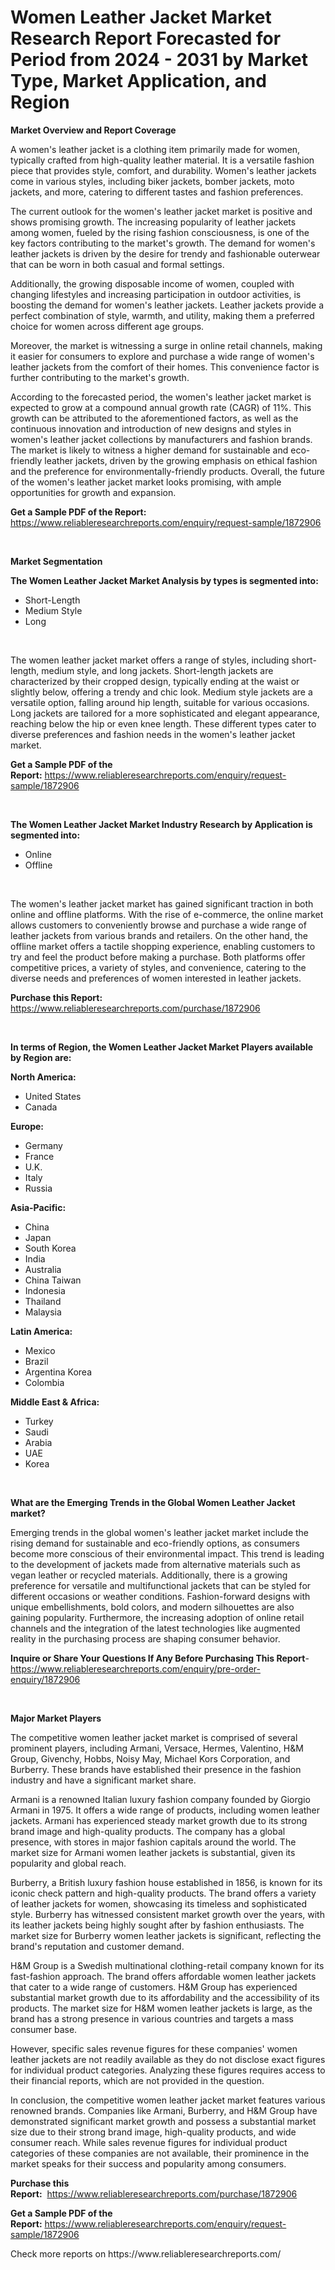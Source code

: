 <p><h1>Women Leather Jacket Market Research Report Forecasted for Period from 2024 -  2031 by Market Type, Market Application, and Region</h1></p><p><strong>Market Overview and Report Coverage</strong></p>
<p><p>A women's leather jacket is a clothing item primarily made for women, typically crafted from high-quality leather material. It is a versatile fashion piece that provides style, comfort, and durability. Women's leather jackets come in various styles, including biker jackets, bomber jackets, moto jackets, and more, catering to different tastes and fashion preferences.</p><p>The current outlook for the women's leather jacket market is positive and shows promising growth. The increasing popularity of leather jackets among women, fueled by the rising fashion consciousness, is one of the key factors contributing to the market's growth. The demand for women's leather jackets is driven by the desire for trendy and fashionable outerwear that can be worn in both casual and formal settings.</p><p>Additionally, the growing disposable income of women, coupled with changing lifestyles and increasing participation in outdoor activities, is boosting the demand for women's leather jackets. Leather jackets provide a perfect combination of style, warmth, and utility, making them a preferred choice for women across different age groups.</p><p>Moreover, the market is witnessing a surge in online retail channels, making it easier for consumers to explore and purchase a wide range of women's leather jackets from the comfort of their homes. This convenience factor is further contributing to the market's growth.</p><p>According to the forecasted period, the women's leather jacket market is expected to grow at a compound annual growth rate (CAGR) of 11%. This growth can be attributed to the aforementioned factors, as well as the continuous innovation and introduction of new designs and styles in women's leather jacket collections by manufacturers and fashion brands. The market is likely to witness a higher demand for sustainable and eco-friendly leather jackets, driven by the growing emphasis on ethical fashion and the preference for environmentally-friendly products. Overall, the future of the women's leather jacket market looks promising, with ample opportunities for growth and expansion.</p></p>
<p><strong>Get a Sample PDF of the Report:</strong> <a href="https://www.reliableresearchreports.com/enquiry/request-sample/1872906">https://www.reliableresearchreports.com/enquiry/request-sample/1872906</a></p>
<p>&nbsp;</p>
<p><strong>Market Segmentation</strong></p>
<p><strong>The Women Leather Jacket Market Analysis by types is segmented into:</strong></p>
<p><ul><li>Short-Length</li><li>Medium Style</li><li>Long</li></ul></p>
<p>&nbsp;</p>
<p><p>The women leather jacket market offers a range of styles, including short-length, medium style, and long jackets. Short-length jackets are characterized by their cropped design, typically ending at the waist or slightly below, offering a trendy and chic look. Medium style jackets are a versatile option, falling around hip length, suitable for various occasions. Long jackets are tailored for a more sophisticated and elegant appearance, reaching below the hip or even knee length. These different types cater to diverse preferences and fashion needs in the women's leather jacket market.</p></p>
<p><strong>Get a Sample PDF of the Report:</strong>&nbsp;<a href="https://www.reliableresearchreports.com/enquiry/request-sample/1872906">https://www.reliableresearchreports.com/enquiry/request-sample/1872906</a></p>
<p>&nbsp;</p>
<p><strong>The Women Leather Jacket Market Industry Research by Application is segmented into:</strong></p>
<p><ul><li>Online</li><li>Offline</li></ul></p>
<p>&nbsp;</p>
<p><p>The women's leather jacket market has gained significant traction in both online and offline platforms. With the rise of e-commerce, the online market allows customers to conveniently browse and purchase a wide range of leather jackets from various brands and retailers. On the other hand, the offline market offers a tactile shopping experience, enabling customers to try and feel the product before making a purchase. Both platforms offer competitive prices, a variety of styles, and convenience, catering to the diverse needs and preferences of women interested in leather jackets.</p></p>
<p><strong>Purchase this Report:</strong>&nbsp; <a href="https://www.reliableresearchreports.com/purchase/1872906">https://www.reliableresearchreports.com/purchase/1872906</a></p>
<p>&nbsp;</p>
<p><strong>In terms of Region, the Women Leather Jacket Market Players available by Region are:</strong></p>
<p>
    <p> <strong> North America: </strong>
        <ul>
            <li>United States</li>
            <li>Canada</li>
        </ul>
        </p> 
    <p> <strong> Europe: </strong>
        <ul>
            <li>Germany</li>
            <li>France</li>
            <li>U.K.</li>
            <li>Italy</li>
            <li>Russia</li>
        </ul>
        </p> 
    <p> <strong> Asia-Pacific: </strong>
        <ul>
            <li>China</li>
            <li>Japan</li>
            <li>South Korea</li>
            <li>India</li>
            <li>Australia</li>
            <li>China Taiwan</li>
            <li>Indonesia</li>
            <li>Thailand</li>
            <li>Malaysia</li>
        </ul>
        </p> 
    <p> <strong> Latin America: </strong>
        <ul>
            <li>Mexico</li>
            <li>Brazil</li>
            <li>Argentina Korea</li>
            <li>Colombia</li>
        </ul>
        </p> 
    <p> <strong> Middle East & Africa: </strong>
        <ul>
            <li>Turkey</li>
            <li>Saudi</li>
            <li>Arabia</li>
            <li>UAE</li>
            <li>Korea</li>
        </ul>
    </p>
    </p>
<p>&nbsp;</p>
<p><strong>What are the Emerging Trends in the Global Women Leather Jacket market?</strong></p>
<p><p>Emerging trends in the global women's leather jacket market include the rising demand for sustainable and eco-friendly options, as consumers become more conscious of their environmental impact. This trend is leading to the development of jackets made from alternative materials such as vegan leather or recycled materials. Additionally, there is a growing preference for versatile and multifunctional jackets that can be styled for different occasions or weather conditions. Fashion-forward designs with unique embellishments, bold colors, and modern silhouettes are also gaining popularity. Furthermore, the increasing adoption of online retail channels and the integration of the latest technologies like augmented reality in the purchasing process are shaping consumer behavior.</p></p>
<p><strong>Inquire or Share Your Questions If Any Before Purchasing This Report</strong>- <a href="https://www.reliableresearchreports.com/enquiry/pre-order-enquiry/1872906">https://www.reliableresearchreports.com/enquiry/pre-order-enquiry/1872906</a></p>
<p>&nbsp;</p>
<p><strong>Major Market Players</strong></p>
<p><p>The competitive women leather jacket market is comprised of several prominent players, including Armani, Versace, Hermes, Valentino, H&M Group, Givenchy, Hobbs, Noisy May, Michael Kors Corporation, and Burberry. These brands have established their presence in the fashion industry and have a significant market share.</p><p>Armani is a renowned Italian luxury fashion company founded by Giorgio Armani in 1975. It offers a wide range of products, including women leather jackets. Armani has experienced steady market growth due to its strong brand image and high-quality products. The company has a global presence, with stores in major fashion capitals around the world. The market size for Armani women leather jackets is substantial, given its popularity and global reach.</p><p>Burberry, a British luxury fashion house established in 1856, is known for its iconic check pattern and high-quality products. The brand offers a variety of leather jackets for women, showcasing its timeless and sophisticated style. Burberry has witnessed consistent market growth over the years, with its leather jackets being highly sought after by fashion enthusiasts. The market size for Burberry women leather jackets is significant, reflecting the brand's reputation and customer demand.</p><p>H&M Group is a Swedish multinational clothing-retail company known for its fast-fashion approach. The brand offers affordable women leather jackets that cater to a wide range of customers. H&M Group has experienced substantial market growth due to its affordability and the accessibility of its products. The market size for H&M women leather jackets is large, as the brand has a strong presence in various countries and targets a mass consumer base.</p><p>However, specific sales revenue figures for these companies' women leather jackets are not readily available as they do not disclose exact figures for individual product categories. Analyzing these figures requires access to their financial reports, which are not provided in the question.</p><p>In conclusion, the competitive women leather jacket market features various renowned brands. Companies like Armani, Burberry, and H&M Group have demonstrated significant market growth and possess a substantial market size due to their strong brand image, high-quality products, and wide consumer reach. While sales revenue figures for individual product categories of these companies are not available, their prominence in the market speaks for their success and popularity among consumers.</p></p>
<p><strong>Purchase this Report:</strong>&nbsp;&nbsp;<a href="https://www.reliableresearchreports.com/purchase/1872906">https://www.reliableresearchreports.com/purchase/1872906</a></p>
<p></p>
<p><strong>Get a Sample PDF of the Report:</strong>&nbsp;<a href="https://www.reliableresearchreports.com/enquiry/request-sample/1872906">https://www.reliableresearchreports.com/enquiry/request-sample/1872906</a></p>
<p>Check more reports on https://www.reliableresearchreports.com/</p>